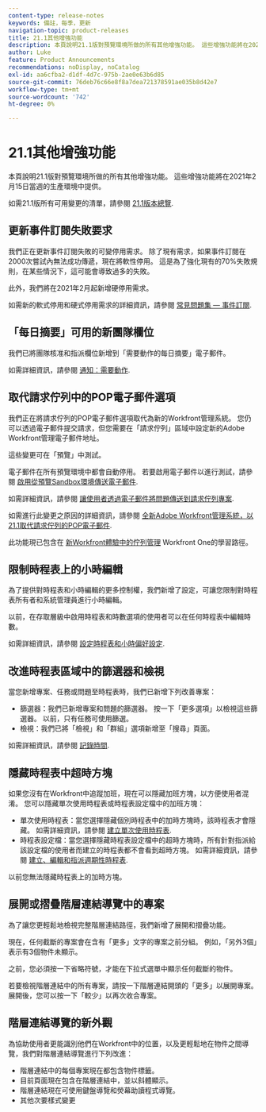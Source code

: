 ```yaml
---
content-type: release-notes
keywords: 備註，每季，更新
navigation-topic: product-releases
title: 21.1其他增強功能
description: 本頁說明21.1版對預覽環境所做的所有其他增強功能。 這些增強功能將在2021年2月15日當週的生產環境中提供。
author: Luke
feature: Product Announcements
recommendations: noDisplay, noCatalog
exl-id: aa6cfba2-d1df-4d7c-975b-2ae0e63b6d85
source-git-commit: 76deb76c66e8f8a7dea721378591ae035b8d42e7
workflow-type: tm+mt
source-wordcount: '742'
ht-degree: 0%

---
```


# 21.1其他增強功能

本頁說明21.1版對預覽環境所做的所有其他增強功能。 這些增強功能將在2021年2月15日當週的生產環境中提供。

如需21.1版所有可用變更的清單，請參閱 [21.1版本總覽](../../../product-announcements/product-releases/21.1-release-activity/21-1-release-overview.md).

## 更新事件訂閱失敗要求

我們正在更新事件訂閱失敗的可變停用需求。 除了現有需求，如果事件訂閱在2000次嘗試內無法成功傳遞，現在將軟性停用。 這是為了強化現有的70%失敗規則，在某些情況下，這可能會導致過多的失敗。

此外，我們將在2021年2月起新增硬停用需求。

如需新的軟式停用和硬式停用需求的詳細資訊，請參閱 [常見問題集 — 事件訂閱](../../../wf-api/general/event-subs-faq.md).

## 「每日摘要」可用的新團隊欄位

我們已將團隊核准和指派欄位新增到「需要動作的每日摘要」電子郵件。

如需詳細資訊，請參閱 [通知：需要動作](../../../workfront-basics/using-notifications/notifications-action-needed.md).

## 取代請求佇列中的POP電子郵件選項

我們正在將請求佇列的POP電子郵件選項取代為新的Workfront管理系統。 您仍可以透過電子郵件提交請求，但您需要在「請求佇列」區域中設定新的Adobe Workfront管理電子郵件地址。

這些變更可在「預覽」中測試。

電子郵件在所有預覽環境中都會自動停用。 若要啟用電子郵件以進行測試，請參閱 [啟用從預覽Sandbox環境傳送電子郵件](../../../workfront-basics/using-notifications/enable-delivery-emails-from-preview-sandbox-environment.md).

如需詳細資訊，請參閱 [讓使用者透過電子郵件將問題傳送到請求佇列專案](/help/quicksilver/manage-work/requests/create-requests/enable-email-issues-into-projects.md).

如需進行此變更之原因的詳細資訊，請參閱 [全新Adobe Workfront管理系統，以21.1取代請求佇列的POP電子郵件](../../../product-announcements/announcements/announcement-archive/pop-removal-request-queue.md).

此功能現已包含在 [新Workfront體驗中的佇列管理](https://one.workfront.com/s/learningpath4/queue-management-MCYCJRWK36QZBP7PGMNDMSPRN3LE) Workfront One的學習路徑。

## 限制時程表上的小時編輯

為了提供對時程表和小時編輯的更多控制權，我們新增了設定，可讓您限制對時程表所有者和系統管理員進行小時編輯。

以前，在存取層級中啟用時程表和時數選項的使用者可以在任何時程表中編輯時數。

如需詳細資訊，請參閱 [設定時程表和小時偏好設定](../../../administration-and-setup/set-up-workfront/configure-timesheets-schedules/timesheet-and-hour-preferences.md).

## 改進時程表區域中的篩選器和檢視

當您新增專案、任務或問題至時程表時，我們已新增下列改善專案：

* 篩選器：我們已新增專案和問題的篩選器。 按一下「更多選項」以檢視這些篩選器。 以前，只有任務可使用篩選。
* 檢視：我們已將「檢視」和「群組」選項新增至「搜尋」頁面。

如需詳細資訊，請參閱 [記錄時間](../../../timesheets/create-and-manage-timesheets/log-time.md).

## 隱藏時程表中超時方塊

如果您沒有在Workfront中追蹤加班，現在可以隱藏加班方塊，以方便使用者混淆。 您可以隱藏單次使用時程表或時程表設定檔中的加班方塊：

* 單次使用時程表：當您選擇隱藏個別時程表中的加時方塊時，該時程表才會隱藏。 如需詳細資訊，請參閱 [建立單次使用時程表](../../../timesheets/create-and-manage-timesheets/create-tmshts.md).
* 時程表設定檔：當您選擇隱藏時程表設定檔中的超時方塊時，所有針對指派給該設定檔的使用者而建立的時程表都不會看到超時方塊。 如需詳細資訊，請參閱 [建立、編輯和指派週期性時程表](../../../timesheets/create-and-manage-timesheets/create-timesheet-profiles.md).

以前您無法隱藏時程表上的加時方塊。

## 展開或摺疊階層連結導覽中的專案

為了讓您更輕鬆地檢視完整階層連結路徑，我們新增了展開和摺疊功能。

現在，任何截斷的專案會在含有「更多」文字的專案之前分組。 例如，「另外3個」表示有3個物件未顯示。

之前，您必須按一下省略符號，才能在下拉式選單中顯示任何截斷的物件。

若要檢視階層連結中的所有專案，請按一下階層連結開頭的「更多」以展開專案。 展開後，您可以按一下「較少」以再次收合專案。

## 階層連結導覽的新外觀

為協助使用者更能識別他們在Workfront中的位置，以及更輕鬆地在物件之間導覽，我們對階層連結導覽進行下列改進：

* 階層連結中的每個專案現在都包含物件標籤。
* 目前頁面現在包含在階層連結中，並以斜體顯示。
* 階層連結現在可使用鍵盤導覽和熒幕助讀程式導覽。
* 其他次要樣式變更

